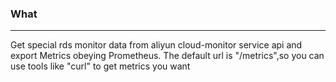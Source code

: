 ### What  
*****
Get special rds monitor data from aliyun cloud-monitor service api and export Metrics obeying Prometheus. The default url is "/metrics",so you can use tools like "curl"  to get metrics you want